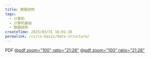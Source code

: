 ```yaml
---
title: 数据结构
tags:
  - 计算机
  - 计算机基础
  - 数据结构
createTime: 2025/03/31 16:01:38
permalink: /cs/cs-basic/data-structure/
---
```


PDF
@[pdf zoom="100" ratio="21:28"](/pdf/【官方教材】数据结构导论（全国）.pdf)
@[pdf zoom="100" ratio="21:28"](/pdf/【尚德教材】数据结构导论.pdf)
